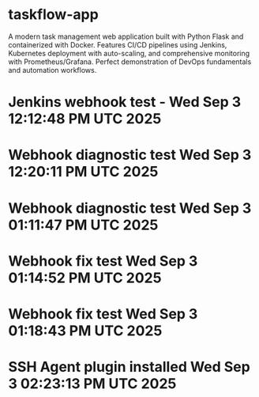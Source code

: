 # taskflow-app
A modern task management web application built with Python Flask and containerized with Docker. Features CI/CD pipelines using Jenkins, Kubernetes deployment with auto-scaling, and comprehensive monitoring with Prometheus/Grafana. Perfect demonstration of DevOps fundamentals and automation workflows.
# Jenkins webhook test - Wed Sep  3 12:12:48 PM UTC 2025
# Webhook diagnostic test Wed Sep  3 12:20:11 PM UTC 2025
# Webhook diagnostic test Wed Sep  3 01:11:47 PM UTC 2025
# Webhook fix test Wed Sep  3 01:14:52 PM UTC 2025
# Webhook fix test Wed Sep  3 01:18:43 PM UTC 2025
# SSH Agent plugin installed Wed Sep  3 02:23:13 PM UTC 2025
